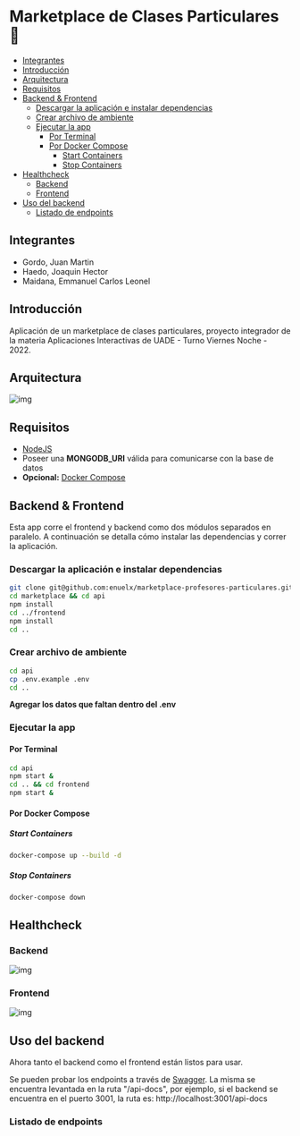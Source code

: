# Marketplace de Clases Particulares :rocket:

- [Integrantes](#integrantes)
- [Introducción](#introducción)  
- [Arquitectura](#arquitectura)
- [Requisitos](#requisitos) 
- [Backend & Frontend](#backend-frontend) 
    * [Descargar la aplicación e instalar dependencias](#descargar-la-aplicación-e-instalar-dependencias)
    * [Crear archivo de ambiente](#crear-archivo-de-ambiente) 
    * [Ejecutar la app](#ejecutar-la-app) 
        * [Por Terminal](#por-terminal) 
        * [Por Docker Compose](#por-docker-compose) 
            * [Start Containers](#start-containers) 
            * [Stop Containers](#stop-containers) 
- [Healthcheck](#healthcheck) 
    * [Backend](#backend) 
    * [Frontend](#frontend) 
- [Uso del backend](#uso-del-backend)
    * [Listado de endpoints](#listado-de-endpoints) 

## Integrantes 
- Gordo, Juan Martin
- Haedo, Joaquin Hector
- Maidana, Emmanuel Carlos Leonel

## Introducción

Aplicación de un marketplace de clases particulares, proyecto integrador de la materia Aplicaciones Interactivas de UADE - Turno Viernes Noche - 2022.

## Arquitectura

![img](https://i.postimg.cc/RFdVnmC4/diagrama-tpo-apis.png)

## Requisitos
- [NodeJS](https://nodejs.org/en/download/)
- Poseer una <b>MONGODB_URI</b> válida para comunicarse con la base de datos
- <b>Opcional:</b> [Docker Compose](https://docs.docker.com/compose/install/)

## Backend & Frontend
Esta app corre el frontend y backend como dos módulos separados en paralelo. A continuación se detalla cómo instalar las dependencias y correr la aplicación.

### Descargar la aplicación e instalar dependencias

```bash
git clone git@github.com:enuelx/marketplace-profesores-particulares.git marketplace
cd marketplace && cd api
npm install
cd ../frontend
npm install
cd ..
```

### Crear archivo de ambiente
```bash
cd api
cp .env.example .env
cd ..
```

<b>Agregar los datos que faltan dentro del .env</b>

### Ejecutar la app
#### Por Terminal
```bash
cd api
npm start &
cd .. && cd frontend
npm start &
```

#### Por Docker Compose

##### Start Containers
```bash
docker-compose up --build -d
```
##### Stop Containers

```bash
docker-compose down
```

## Healthcheck

### Backend
![img](https://i.postimg.cc/N0QSHDq1/Captura-de-pantalla-2022-11-25-a-la-s-16-22-35.png)
### Frontend
![img](https://i.postimg.cc/zGC4vMMz/Captura-de-pantalla-2022-11-25-a-la-s-16-29-22.png)

## Uso del backend
Ahora tanto el backend como el frontend están listos para usar.

Se pueden probar los endpoints a través de [Swagger](https://swagger.io/). La misma se encuentra levantada en la ruta "/api-docs", por ejemplo, si el backend se encuentra en el puerto 3001, la ruta es: http://localhost:3001/api-docs


### Listado de endpoints